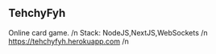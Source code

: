 ## TehchyFyh
Online card game. /n
Stack: NodeJS,NextJS,WebSockets /n
https://tehchyfyh.herokuapp.com /n

